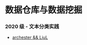 # 数据仓库与数据挖掘

### 2020 级 - 文本分类实践

* [archester && LiuL](https://github.com/archester-250/text-classification)

